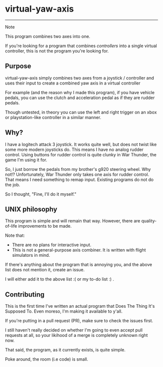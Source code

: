 # virtual-yaw-axis

---

> [!note]
> This program combines two axes into one.
> 
> If you're looking for a program that combines *controllers*
> into a single virtual controller, this is not the program
> you're looking for.

## Purpose

virtual-yaw-axis simply combines two axes from a joystick / controller
and uses their input to create a combined yaw axis in a virtual controller

For example (and the reason why I made this program), if you have vehicle pedals, 
you can use the clutch and acceleration pedal as if they are rudder pedals.

Though untested, in theory you can use the left and right trigger on an xbox or playstation-like
controller in a similar manner.

## Why?

I have a logitech attack 3 joystick. It works quite well, but does not twist like 
some more modern joysticks do. This means I have no analog rudder control. Using buttons
for rudder control is quite clunky in War Thunder, the game I'm using it for.

So, I just borrow the pedals from my brother's g920 steering wheel. Why not!?
Unfortunately, War Thunder only takes one axis for rudder control. That 
means I need something to remap input. Existing programs do not do the job.

So I thought, "Fine, I'll do it myself."

## UNIX philosophy

This program is simple and will remain that way.
However, there are quality-of-life improvements
to be made.

Note that:

- There are no plans for interactive input.
- This is not a general-purpose axis combiner. It is written with flight simulators in mind.

If there's anything about the program that is annoying you, and the above list does not mention it, create an issue.

I will either add it to the above list :( or my to-do list :) .

## Contributing

This is the first time I've written an actual program that Does The Thing It's Supposed To.
Even moreso, I'm making it available to y'all.

If you're putting in a pull request (PR), make sure to check the issues first.

I still haven't really decided on whether I'm going to even accept pull requests at all, so your
likihood of a merge is completely unknown right now.

That said, the program, as it currently exists, is quite simple.

Poke around, the room (i.e code) is small.
